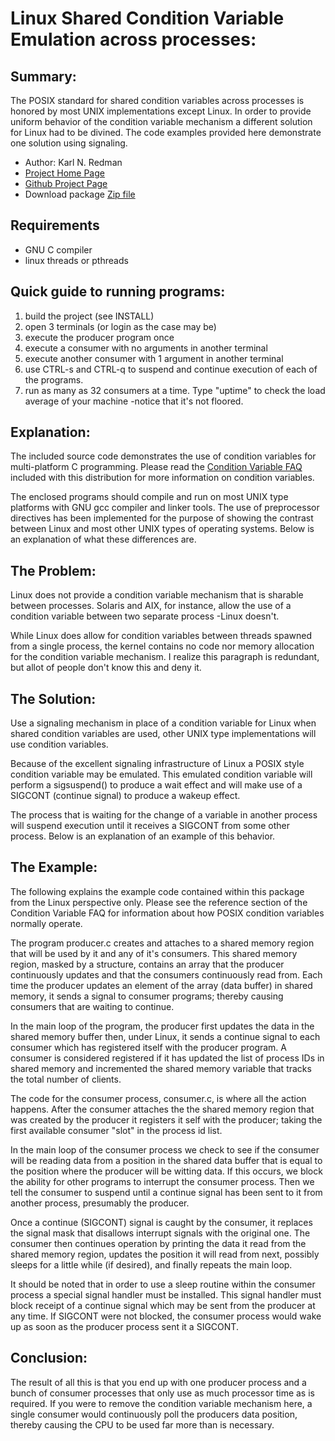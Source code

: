 # Linux Shared Condition Variable Emulation across processes:

## Summary:

The POSIX standard for shared condition variables across processes is honored by most UNIX implementations except Linux. In order to provide uniform behavior of the condition variable mechanism a different solution for Linux had to be divined. The code examples provided here demonstrate one solution using signaling.

* Author: Karl N. Redman
* [Project Home Page](http://karlredman.github.io/cond-var)
* [Github Project Page](https://github.com/karlredman/cond-var)
* Download package [Zip file](https://github.com/karlredman/cond-var/archive/master.zip)

## Requirements
* GNU C compiler
* linux threads or pthreads


## Quick guide to running programs:

1. build the project (see INSTALL)
2. open 3 terminals (or login as the case may be)
3. execute the producer program once
4. execute a consumer with no arguments in another terminal
5. execute another consumer with 1 argument in another terminal
6. use CTRL-s and CTRL-q to suspend and continue execution of each of the programs.
7. run as many as 32 consumers at a time. Type "uptime" to check the load average of your machine -notice that it's not floored.

## Explanation:

The included source code demonstrates the use of condition variables for multi-platform C programming. Please read the [Condition Variable FAQ](https://github.com/karlredman/cond-var/blob/master/docs/Condition_Variable_FAQ.md) included with this distribution for more information on condition variables.

The enclosed programs should compile and run on most UNIX type platforms with GNU gcc compiler and linker tools. The use of preprocessor directives has been implemented for the purpose of showing the contrast between Linux and most other UNIX types of operating systems. Below is an explanation of what these differences are.



## The Problem:

Linux does not provide a condition variable mechanism that is sharable between processes. Solaris and AIX, for instance, allow the use of a condition variable between two separate process -Linux doesn't.

While Linux does allow for condition variables between threads spawned from a single process, the kernel contains no code nor memory allocation for the condition variable mechanism. I realize this paragraph is redundant, but allot of people don't know this and deny it.


## The Solution:

  Use a signaling mechanism in place of a condition variable for Linux when shared condition variables are used, other UNIX type implementations will use condition variables.

Because of the excellent signaling infrastructure of Linux a POSIX style condition variable may be emulated. This emulated condition variable will perform a sigsuspend() to produce a wait effect and will make use of a SIGCONT (continue signal) to produce a wakeup effect.

The process that is waiting for the change of a variable in another process will suspend execution until it receives a SIGCONT from some other process. Below is an explanation of an example of this behavior.


 ## The Example:

The following explains the example code contained within this package from the Linux perspective only. Please see the reference section of the Condition Variable FAQ for information about how POSIX condition variables normally operate.

The program producer.c creates and attaches to a shared memory region that will be used by it and any of it's consumers. This shared memory region, masked by a structure, contains an array that the producer continuously updates and that the consumers continuously read from. Each time the producer updates an element of the array (data buffer) in shared memory, it sends a signal to consumer programs; thereby causing consumers that are waiting to continue.

In the main loop of the program, the producer first updates the data in the shared memory buffer then, under Linux, it sends a continue signal to each consumer which has registered itself with the producer program. A consumer is considered registered if it has updated the list of process IDs in shared memory and incremented the shared memory variable that tracks the total number of clients.

The code for the consumer process, consumer.c, is where all the action happens. After the consumer attaches the the shared memory region that was created by the producer it registers it self with the producer; taking the first available consumer "slot" in the process id list.

In the main loop of the consumer process we check to see if the consumer will be reading data from a position in the shared data buffer that is equal to the position where the producer will be witting data. If this occurs, we block the ability for other programs to interrupt the consumer process. Then we tell the consumer to suspend until a continue signal has been sent to it from another process, presumably the producer.

Once a continue (SIGCONT) signal is caught by the consumer, it replaces the signal mask that disallows interrupt signals with the original one. The consumer then continues operation by printing the data it read from the shared memory region, updates the position it will read from next, possibly sleeps for a little while (if desired), and finally repeats the main loop.

It should be noted that in order to use a sleep routine within the consumer process a special signal handler must be installed. This signal handler must block receipt of a continue signal which may be sent from the producer at any time. If SIGCONT were not blocked, the consumer process would wake up as soon as the producer process sent it a SIGCONT.


## Conclusion:

The result of all this is that you end up with one producer process and a bunch of consumer processes that only use as much processor time as is required. If you were to remove the condition variable mechanism here, a single consumer would continuously poll the producers data position, thereby causing the CPU to be used far more than is necessary.
